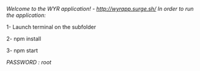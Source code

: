 *Welcome to the WYR application! - http://wyrapp.surge.sh/
In order to run the application:*

1- Launch terminal on the subfolder

2- npm install

3- npm start

*PASSWORD : root*
